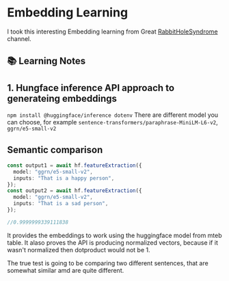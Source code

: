 # Embedding Learning

I took this interesting Embedding learning from Great [RabbitHoleSyndrome](https://https://www.youtube.com/watch?v=QdDoFfkVkcw&t=2317s&ab_channel=RabbitHoleSyndrom) channel.

## 📚 Learning Notes

## 1. Hungface inference API approach to generateing embeddings

`npm install @huggingface/inference dotenv`
There are different model you can choose, for example `sentence-transformers/paraphrase-MiniLM-L6-v2`, `ggrn/e5-small-v2`

## Semantic comparison

```typescript
const output1 = await hf.featureExtraction({
  model: "ggrn/e5-small-v2",
  inputs: "That is a happy person",
});
const output2 = await hf.featureExtraction({
  model: "ggrn/e5-small-v2",
  inputs: "That is a sad person",
});

//0.9999999339111838
```

It provides the embeddings to work using the huggingface model from mteb table. It alaso proves the API is producing normalized vectors, because if it wasn't normalized then dotproduct would not be 1.

The true test is going to be comparing two different sentences, that are somewhat similar amd are quite different.
